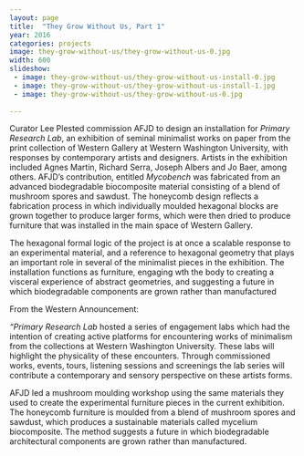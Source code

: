```yaml
---
layout: page
title:  "They Grow Without Us, Part 1"
year: 2016
categories: projects
image: they-grow-without-us/they-grow-without-us-0.jpg
width: 600
slideshow:
 - image: they-grow-without-us/they-grow-without-us-install-0.jpg
 - image: they-grow-without-us/they-grow-without-us-install-1.jpg
 - image: they-grow-without-us/they-grow-without-us-0.jpg
 
---
```


Curator Lee Plested commission AFJD to design an installation for *Primary Research Lab*, an exhibition of seminal minimalist works on paper from the print collection of Western Gallery at Western Washington University, with responses by contemporary artists and designers.  Artists in the exhibition included Agnes Martin, Richard Serra, Joseph Albers and Jo Baer, among others. AFJD’s contribution, entitled *Mycobench* was fabricated from an advanced biodegradable biocomposite material consisting of a blend of mushroom spores and sawdust. The honeycomb design reflects a fabrication process in which individually moulded hexagonal blocks are grown together to produce larger forms, which were then dried to produce furniture that was installed in the main space of Western Gallery. 

The hexagonal formal logic of the project is at once a scalable response to an experimental material, and a reference to hexagonal geometry that plays an important role in several of the minimalist pieces in the exhibition. The installation functions as furniture, engaging wth the body to creating a visceral experience of abstract geometries, and suggesting a future in which biodegradable components are grown rather than manufactured

From the Western Announcement:

*“Primary Research Lab* hosted a series of engagement labs which had the intention of creating active platforms for encountering works of minimalism from the collections at Western Washington University. These labs will highlight the physicality of these encounters. Through commissioned works, events, tours, listening sessions and screenings the lab series will contribute a contemporary and sensory perspective on these artists forms.

AFJD led a mushroom moulding workshop using the same materials they used to create the experimental furniture pieces in the current exhibition. The honeycomb furniture is moulded from a blend of mushroom spores and sawdust, which produces a sustainable materials called mycelium biocomposite. The method suggests a future in which biodegradable architectural components are grown rather than manufactured.

